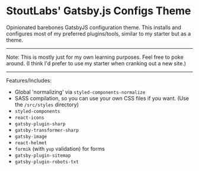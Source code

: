 # StoutLabs' Gatsby.js Configs Theme

Opinionated barebones GatsbyJS configuration theme. This installs and configures most of my preferred plugins/tools, similar to my starter but as a theme.

---

Note: This is mostly just for my own learning purposes. Feel free to poke around. (I think I'd prefer to use my starter when cranking out a new site.)

---

Features/Includes:

- Global 'normalizing' via `styled-components-normalize`
- SASS compilation, so you can use your own CSS files if you want. (Use the `/src/styles` directory)
- `styled-components`
- `react-icons`
- `gatsby-plugin-sharp`
- `gatsby-transformer-sharp`
- `gatsby-image`
- `react-helmet`
- `formik` (with `yup` validation) for forms
- `gatsby-plugin-sitemap`
- `gatsby-plugin-robots-txt`
